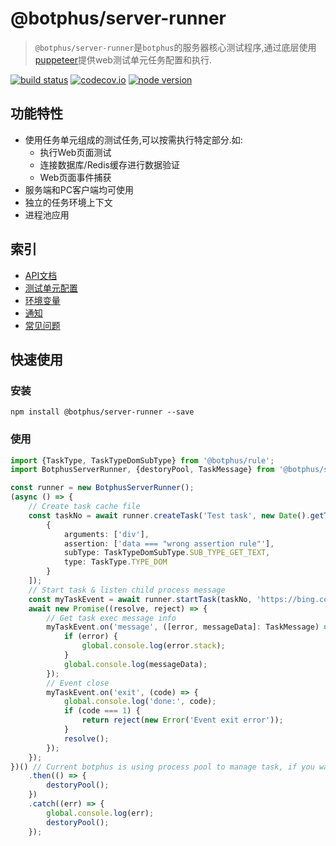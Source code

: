 # @botphus/server-runner
> `@botphus/server-runner`是`botphus`的服务器核心测试程序,通过底层使用[puppeteer](https://github.com/GoogleChrome/puppeteer)提供web测试单元任务配置和执行.

[![build status][travis-image]][travis-url]
[![codecov.io][codecov-image]][codecov-url]
[![node version][node-image]][node-url]

[travis-image]: https://img.shields.io/travis/botphus/botphus-server-runner/master.svg?style=flat-square
[travis-url]: https://travis-ci.org/botphus/botphus-server-runner
[codecov-image]: https://img.shields.io/codecov/c/github/botphus/botphus-server-runner/master.svg?style=flat-square
[codecov-url]: https://codecov.io/github/botphus/botphus-server-runner?branch=master
[node-image]: https://img.shields.io/badge/node.js-%3E=_8-green.svg?style=flat-square
[node-url]: http://nodejs.org/download/

## 功能特性
- 使用任务单元组成的测试任务,可以按需执行特定部分.如:
    - 执行Web页面测试
    - 连接数据库/Redis缓存进行数据验证
    - Web页面事件捕获
- 服务端和PC客户端均可使用
- 独立的任务环境上下文
- 进程池应用

## 索引
- [API文档](docs/API.md)
- [测试单元配置](docs/unit.md)
- [环境变量](docs/environment.md)
- [通知](docs/event_message.md)
- [常见问题](docs/troubleshooting.md)

## 快速使用

### 安装
```shell
npm install @botphus/server-runner --save
```

### 使用
```typescript
import {TaskType, TaskTypeDomSubType} from '@botphus/rule';
import BotphusServerRunner, {destoryPool, TaskMessage} from '@botphus/server-runner';

const runner = new BotphusServerRunner();
(async () => {
    // Create task cache file
    const taskNo = await runner.createTask('Test task', new Date().getTime(), [
        {
            arguments: ['div'],
            assertion: ['data === "wrong assertion rule"'],
            subType: TaskTypeDomSubType.SUB_TYPE_GET_TEXT,
            type: TaskType.TYPE_DOM
        }
    ]);
    // Start task & listen child process message
    const myTaskEvent = await runner.startTask(taskNo, 'https://bing.com/');
    await new Promise((resolve, reject) => {
        // Get task exec message info
        myTaskEvent.on('message', ([error, messageData]: TaskMessage) => {
            if (error) {
                global.console.log(error.stack);
            }
            global.console.log(messageData);
        });
        // Event close
        myTaskEvent.on('exit', (code) => {
            global.console.log('done:', code);
            if (code === 1) {
                return reject(new Error('Event exit error'));
            }
            resolve();
        });
    });
})() // Current botphus is using process pool to manage task, if you want to stop main process, please destory cluster pool
    .then(() => {
        destoryPool();
    })
    .catch((err) => {
        global.console.log(err);
        destoryPool();
    });
```